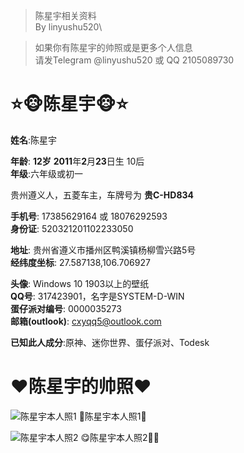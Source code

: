 > 陈星宇相关资料\
> By linyushu520\

> 如果你有陈星宇的帅照或是更多个人信息\
> 请发Telegram @linyushu520 或 QQ 2105089730
# ⭐️🐵陈星宇🐵⭐️
**姓名**:陈星宇

**年龄**: **12岁** **2011**年**2**月**23**日生 10后\
**年级**:六年级或初一

贵州遵义人，五菱车主，车牌号为 **贵C-HD834**​

**手机号**: 17385629164 或 18076292593\
**身份证**: 520321201102233050

**地址**: 贵州省遵义市​播州​区鸭溪镇杨柳​​雪兴路5号​\
**经纬度坐标**: 27.587138,106.706927

**头像**: Windows 10 1903以上的壁纸\
**QQ号**: 317423901，名字是SYSTEM-D-WIN\
**蛋仔派对编号**: 0000035273\
**邮箱(outlook)**: cxyqq5@outlook.com

**已知此人成分**:原神、迷你世界、蛋仔派对、Todesk

# ❤️陈星宇的帅照❤️
![陈星宇本人照1](https://raw.githubusercontent.com/linyushu520/chengxinyu/main/images/S30730-18391641.png)
🐒陈星宇本人照1🐒

![陈星宇本人照2](https://raw.githubusercontent.com/linyushu520/chengxinyu/main/images/Cache_71038aba8ef70e19.jpg)
😋陈星宇本人照2🥵🐵

